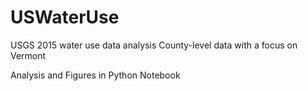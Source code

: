 # USWaterUse
USGS 2015 water use data analysis
County-level data with a focus on Vermont

Analysis and Figures in Python Notebook
